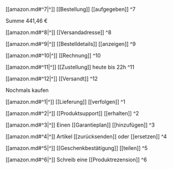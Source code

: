 [[amazon.md#^7|^]] [[Bestellung]] [[aufgegeben]] ^7

Summe
441,46 €

[[amazon.md#^8|^]] [[Versandadresse]] ^8

[[amazon.md#^9|^]] [[Bestelldetails]] [[anzeigen]] ^9

[[amazon.md#^10|^]] [[Rechnung]] ^10

[[amazon.md#^11|^]] [[Zustellung]] heute bis 22h ^11

[[amazon.md#^12|^]] [[Versandt]] ^12

Nochmals kaufen

[[amazon.md#^1|^]] [[Lieferung]] [[verfolgen]] ^1

[[amazon.md#^2|^]] [[Produktsupport]] [[erhalten]] ^2

[[amazon.md#^3|^]] Einen [[Garantieplan]] [[hinzufügen]] ^3

[[amazon.md#^4|^]] Artikel [[zurücksenden]] oder [[ersetzen]] ^4

[[amazon.md#^5|^]] [[Geschenkbestätigung]] [[teilen]] ^5

[[amazon.md#^6|^]] Schreib eine [[Produktrezension]] ^6

